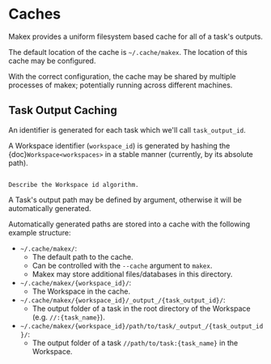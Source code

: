 # Caches

Makex provides a uniform filesystem based cache for all of a task's outputs. 

The default location of the cache is `~/.cache/makex`. The location of this cache may be configured.

With the correct configuration, the cache may be shared by multiple processes of makex; potentially running across different machines.

## Task Output Caching

An identifier is generated for each task which we'll call `task_output_id`.

A Workspace identifier (`workspace_id`) is generated by hashing the {doc}`Workspace<workspaces>` in a stable manner (currently, by its absolute path).

<!--WORKSPACE_ID environment variable may be used to control the workspace id.-->

```{todo}

Describe the Workspace id algorithm.
```

A Task's output path may be defined by argument, otherwise it will be automatically generated.

Automatically generated paths are stored into a cache with the following example structure:  

- `~/.cache/makex/`: 
  - The default path to the cache. 
  - Can be controlled with the `--cache` argument to `makex`.
  - Makex may store additional files/databases in this directory.
- `~/.cache/makex/{workspace_id}/`: 
  - The Workspace in the cache.
- `~/.cache/makex/{workspace_id}/_output_/{task_output_id}/`: 
  - The output folder of a task in the root directory of the Workspace (e.g. `//:{task_name}`).
- `~/.cache/makex/{workspace_id}/path/to/task/_output_/{task_output_id}/`:
  - The output folder of a task `//path/to/task:{task_name}` in the Workspace.


<!-- `~/.cache/makex/{workspace-id}.sqlite`: A metadata file used to store state externally.-->
